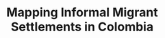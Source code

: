 ---
layout: page
title: Mapping Informal Migrant Settlements in Colombia
description: ML and time-series satellite images for the rapid detection of informal migrant settlements in Colombia, helping to improve humanitarian response.
img: assets/img/project_preview/project-02.jpg
redirect: https://stories.thinkingmachin.es/mapping-new-informal-settlements/
github: https://github.com/thinkingmachines/geoai-immap
importance: 4
category: machine-learning
---